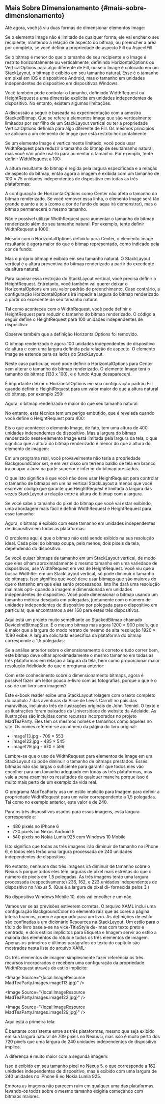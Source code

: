 ## Mais Sobre Dimensionamento {#mais-sobre-dimensionamento}

Até agora, você já viu duas formas de dimensionar elementos Image:

Se o elemento Image não é limitado de qualquer forma, ele vai encher o seu recipiente, mantendo a relação de aspecto do bitmap, ou preencher a área por completo, se você definir a propriedade de aspecto Fill ou AspectFill.

Se o bitmap é menor do que o tamanho de seu recipiente e o Image é restrito horizontalmente ou verticalmente, definindo HorizontalOptions ou VerticalOptions para algo diferente de Fill, ou se o Image é colocado em um StackLayout, o bitmap é exibido em seu tamanho natural. Esse é o tamanho em pixel em iOS e dispositivos Android, mas o tamanho em unidades independentes de dispositivo em dispositivos Windows.

Você também pode controlar o tamanho, definindo WidthRequest ou HeightRequest a uma dimensão explícita em unidades independentes de dispositivo. No entanto, existem algumas limitações.

A discussão a seguir é baseada na experimentação com a amostra StackedBitmap. Que se refere a elementos Image que são verticalmente limitados por ser filho de um StackLayout vertical ou ter a propriedade VerticalOptions definida para algo diferente de Fill. Os mesmos princípios se aplicam a um elemento de Image que está restrito horizontalmente.

Se um elemento Image é verticalmente limitado, você pode usar WidthRequest para reduzir o tamanho do bitmap de seu tamanho natural, mas você não pode usá-lo para aumentar o tamanho. Por exemplo, tente definir WidthRequest a 100:

A altura resultante do bitmap é regida pela largura especificada e a relação de aspecto do bitmap, então agora a imagem é exibida com um tamanho de 100 × 75 unidades independentes de dispositivo em todas as três plataformas:

A configuração de HorizontalOptions como Center não afeta o tamanho do bitmap renderizado. Se você remover essa linha, o elemento Image será tão grande quanto a tela (como a cor de fundo do aqua irá demonstrar), mas o bitmap permanecerá o mesmo tamanho.

Não é possível utilizar WidthRequest para aumentar o tamanho do bitmap renderizado além do seu tamanho natural. Por exemplo, tente definir WidthRequest a 1000:

Mesmo com o HorizontalOptions definido para Center, o elemento Image resultante é agora maior do que o bitmap representado, como indicado pela cor de fundo:

Mas o próprio bitmap é exibido em seu tamanho natural. O StackLayout vertical é a altura preventiva do bitmap renderizado a partir do excedente da altura natural.

Para superar essa restrição do StackLayout vertical, você precisa definir o HeightRequest. Entretanto, você também vai querer deixar o HorizontalOptions em seu valor padrão de preenchimento. Caso contrário, a configuração HorizontalOptions irá impedir a largura do bitmap renderizado a partir do excedente de seu tamanho natural.

Tal como aconteceu com o WidthRequest, você pode definir o HeightRequest para reduzir o tamanho do bitmap renderizado. O código a seguir define o HeightRequest para 100 unidades independentes de dispositivo:

Observe também que a definição HorizontalOptions foi removido.

O bitmap renderizado é agora 100 unidades independentes de dispositivo de altura e com uma largura definida pela relação de aspecto. O elemento Image se estende para os lados do StackLayout:

Neste caso particular, você pode definir o HorizontalOptions para Center sem alterar o tamanho do bitmap renderizado. O elemento Image terá o tamanho do bitmap (133 x 100), e o fundo Aqua desaparecerá.

É importante deixar o HorizontalOptions em sua configuração padrão Fill quando definir o HeightRequest para um valor maior do que a altura natural do bitmap, por exemplo 250:

Agora, o bitmap renderizado é maior do que seu tamanho natural:

No entanto, esta técnica tem um perigo embutido, que é revelada quando você define o HeightRequest para 400:

Eis o que acontece: o elemento Image, de fato, tem uma altura de 400 unidades independentes de dispositivo. Mas a largura do bitmap renderizado nesse elemento Image está limitada pela largura da tela, o que significa que a altura do bitmap renderizado é menor do que a altura do elemento de imagem:

Em um programa real, você provavelmente não teria a propriedade BackgroundColor set, e em vez disso um terreno baldio de tela em branco irá ocupar a área na parte superior e inferior do bitmap prestados.

O que isto significa é que você não deve usar HeightRequest para controlar o tamanho de bitmaps em um na vertical StackLayout a menos que você escrever código que garante que HeightRequest é limitada à largura das vezes StackLayout a relação entre a altura do bitmap com a largura.

Se você sabe o tamanho do pixel do bitmap que você vai estar exibindo, uma abordagem mais fácil é definir WidthRequest e HeightRequest para esse tamanho:

Agora, o bitmap é exibido com esse tamanho em unidades independentes de dispositivo em todas as plataformas:

O problema aqui é que o bitmap não está sendo exibido na sua resolução ideal. Cada pixel do bitmap ocupa, pelo menos, dois pixels da tela, dependendo do dispositivo.

Se você quiser bitmaps de tamanho em um StackLayout vertical, de modo que eles olham aproximadamente o mesmo tamanho em uma variedade de dispositivos, use WidthRequest em vez de HeightRequest. Você viu que a busca WidthRe- em um StackLayout vertical, só pode diminuir o tamanho de bitmaps. Isso significa que você deve usar bitmaps que são maiores do que o tamanho em que eles serão processados. Isto lhe dará uma resolução mal mais opti- quando a imagem é dimensionada em unidades independentes de dispositivo. Você pode dimensionar o bitmap usando um tamanho métrica desejada em polegadas, juntamente com o número de unidades independentes de dispositivo por polegada para o dispositivo em particular, que encontramos a ser 160 para estes três dispositivos.

Aqui está um projeto muito semelhante ao StackedBitmap chamado DeviceIndBitmapSize. É o mesmo bitmap mas agora 1200 × 900 pixels, que é maior que a largura do modo retrato de mesmo de alta resolução 1920 × 1080 exibe. A largura solicitada específica da plataforma do bitmap corresponde a 1,5 polegadas:

Se a análise anterior sobre o dimensionamento é correto e tudo correr bem, este bitmap deve olhar aproximadamente o mesmo tamanho em todas as três plataformas em relação à largura da tela, bem como proporcionar maior resolução fidelidade do que o programa anterior:

Com este conhecimento sobre o dimensionamento bitmaps, agora é possível fazer um leitor pouco e-livro com as fotografias, porque o que é o uso de um livro sem imagens?

Este e-book reader exibe uma StackLayout rolagem com o texto completo do capítulo 7 das aventuras da Alice de Lewis Carroll no país das maravilhas, incluindo três de ilustrações originais de John Tenniel. O texto e as ilustrações foram baixados da Universidade do website da Adelaide. As ilustrações são incluídas como recursos incorporados no projeto MadTeaParty. Eles têm os mesmos nomes e tamanhos como aqueles no site. Os nomes referem-se ao número da página do livro original:

*   image113.jpg - 709 × 553
*   image122.jpg - 485 × 545
*   image129.jpg - 670 × 596

Lembre-se que o uso de WidthRequest para elementos de Image em um StackLayout só pode diminuir o tamanho de bitmaps prestados. Esses bitmaps não são largas o suficiente para garantir que todos eles vão encolher para um tamanho adequado em todas as três plataformas, mas vale a pena examinar os resultados de qualquer maneira porque isso é muito mais perto de um exemplo da vida real.

O programa MadTeaParty usa um estilo implícito para Imagem para definir a propriedade WidthRequest para um valor correspondente a 1,5 polegadas. Tal como no exemplo anterior, este valor é de 240.

Para os três dispositivos usados ​​para essas imagens, essa largura corresponde a:

*   480 pixels no iPhone 6
*   720 pixels no Nexus Android 5
*   540 pixels no Nokia Lumia 925 com Windows 10 Mobile

Isto significa que todas as três imagens irão diminuir de tamanho no iPhone 6, e todos eles terão uma largura processada de 240 unidades independentes de dispositivo.

No entanto, nenhuma das três imagens irá diminuir de tamanho sobre o Nexus 5 porque todos eles têm larguras de pixel mais estreitas do que o número de pixels em 1,5 polegadas. As três imagens terão uma largura processada (respectivamente) 236, 162, e 223 unidades independentes de dispositivo no Nexus 5\. (Que é a largura de pixel di- fornecida pelos 3.)

No dispositivo Windows Mobile 10, dois vai encolher e um não.

Vamos ver se as previsões estiverem corretas. O arquivo XAML inclui uma configuração BackgroundColor no elemento raiz que as cores a página inteira brancos, como é apropriado para um livro. As definições de estilo são confinadas a um dicionário Resources na StackLayout. Um estilo para o título do livro baseia-se na vice-TitleStyle de- mas com texto preto e centrado, e dois estilos implícitos para Etiqueta e Imagem servir ao estilo a maioria dos elementos do rótulo e todos os três elementos de imagem. Apenas os primeiros e últimos parágrafos do texto do capítulo são mostrados nesta lista do arquivo XAML:

Os três elementos de imagem simplesmente fazer referência os três recursos incorporados e recebem uma configuração da propriedade WidthRequest através do estilo implícito:

&lt;Image Source=&quot;{local:ImageResource MadTeaParty.Images.image113.jpg}&quot; /&gt;

&lt;Image Source=&quot;{local:ImageResource MadTeaParty.Images.image122.jpg}&quot; /&gt;

&lt;Image Source=&quot;{local:ImageResource MadTeaParty.Images.image129.jpg}&quot; /&gt;

Aqui está a primeira tela:

É bastante consistente entre as três plataformas, mesmo que seja exibido em sua largura natural de 709 pixels no Nexus 5, mas isso é muito perto dos 720 pixels que uma largura de 240 unidades independentes de dispositivo implica.

A diferença é muito maior com a segunda imagem:

Isso é exibido em seu tamanho pixel no Nexus 5, o que corresponde a 162 unidades independentes de dispositivo, mas é exibido com uma largura de 240 unidades no iPhone 6 eo Nokia Lumia 925.

Embora as imagens não parecem ruim em qualquer uma das plataformas, levando-os todos sobre o mesmo tamanho exigiria começando com bitmaps maiores.